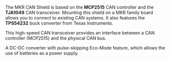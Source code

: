 <FeatureDescription>

The MKR CAN Shield is based on the **MCP2515** CAN controller and the **TJA1049** CAN transceiver. Mounting this shield on a MKR family board allows you to connect to existing CAN systems. It also features the **TPS54232** buck converter from Texas Instruments.

</FeatureDescription>

<FeatureList>

<Feature title="Can Interface" image="connection">

This high-speed CAN transceiver provides an interface between a CAN controller (MCP2515) and the physical CAN bus. 

  <FeatureLink variant="primary" title="Documentation" url="/tutorials/mkr-can-shield/mkr-can-communication"/>
  <FeatureLink variant="secondary" title="Library" url="https://github.com/sandeepmistry/arduino-CAN"/>
</Feature>

<Feature title="Power with battery" image="power">

A DC-DC converter with pulse-skipping Eco-Mode feature, which allows the use of batteries as a power supply.

</Feature>

</FeatureList>
